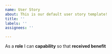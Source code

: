 ```yaml
---
name: User Story
about: This is our default user story template!
title: ''
labels: ''
assignees: ''

---
```


As a **role** I can **capability** so that **received benefit**
